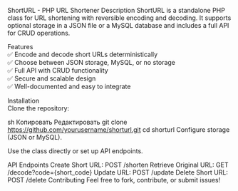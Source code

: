 ShortURL - PHP URL Shortener
Description
ShortURL is a standalone PHP class for URL shortening with reversible encoding and decoding. It supports optional storage in a JSON file or a MySQL database and includes a full API for CRUD operations.

Features<br>
✅ Encode and decode short URLs deterministically<br>
✅ Choose between JSON storage, MySQL, or no storage<br>
✅ Full API with CRUD functionality<br>
✅ Secure and scalable design<br>
✅ Well-documented and easy to integrate<br>

Installation<br>
Clone the repository:

sh
Копировать
Редактировать
git clone https://github.com/yourusername/shorturl.git
cd shorturl
Configure storage (JSON or MySQL).

Use the class directly or set up API endpoints.

API Endpoints
Create Short URL: POST /shorten
Retrieve Original URL: GET /decode?code={short_code}
Update URL: POST /update
Delete Short URL: POST /delete
Contributing
Feel free to fork, contribute, or submit issues!
